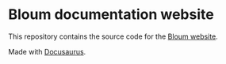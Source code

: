 # Bloum documentation website

This repository contains the source code for the [Bloum website](https://www.bloum.dev).

Made with [Docusaurus](https://docusaurus.io/).